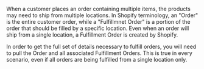 When a customer places an order containing multiple items, the products may need to ship from multiple locations.  In Shopify terminology, an "Order" is the entire customer order, while a "Fulfillmnet Order" is a portion of the order that should be filled by a specific location.  Even when an order will ship from a single location, a Fulfillment Order is created by Shopify.

In order to get the full set of details necessary to fulfill orders, you will need to pull the Order and all associated Fulfillment Orders.  This is true in every scenario, even if all orders are being fulfilled from a single location only.
